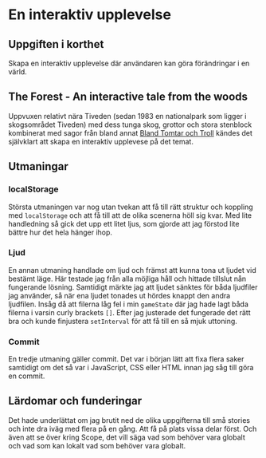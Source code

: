 # En interaktiv upplevelse

## Uppgiften i korthet

Skapa en interaktiv upplevelse där användaren kan göra förändringar i en värld.

## The Forest - An interactive tale from the woods

Uppvuxen relativt nära Tiveden (sedan 1983 en nationalpark som ligger i skogsområdet Tiveden) med dess tunga skog, grottor och stora stenblock kombinerat med sagor från bland annat [Bland Tomtar och Troll](https://sv.wikipedia.org/wiki/Bland_tomtar_och_troll) kändes det självklart att skapa en interaktiv upplevese på det temat.

## Utmaningar

### localStorage

Största utmaningen var nog utan tvekan att få till rätt struktur och koppling med `localStorage` och att få till att de olika scenerna höll sig kvar. Med lite handledning så gick det upp ett litet ljus, som gjorde att jag förstod lite bättre hur det hela hänger ihop.

### Ljud

En annan utmaning handlade om ljud och främst att kunna tona ut ljudet vid bestämt läge. Här testade jag från alla möjliga håll och hittade tillslut nån fungerande lösning. Samtidigt märkte jag att ljudet sänktes för båda ljudfiler jag använder, så när ena ljudet tonades ut hördes knappt den andra ljudfilen. Insåg då att filerna låg fel i min `gameState` där jag hade lagt båda filerna i varsin curly brackets `[]`. Efter jag justerade det fungerade det rätt bra och kunde finjustera `setInterval` för att få till en så mjuk uttoning.

### Commit

En tredje utmaning gäller commit. Det var i början lätt att fixa flera saker samtidigt om det så var i JavaScript, CSS eller HTML innan jag såg till göra en commit.

## Lärdomar och funderingar

Det hade underlättat om jag brutit ned de olika uppgifterna till små stories och inte dra iväg med flera på en gång. Att få på plats vissa delar först. Och även att se över kring Scope, det vill säga vad som behöver vara globalt och vad som kan lokalt vad som behöver vara globalt.
